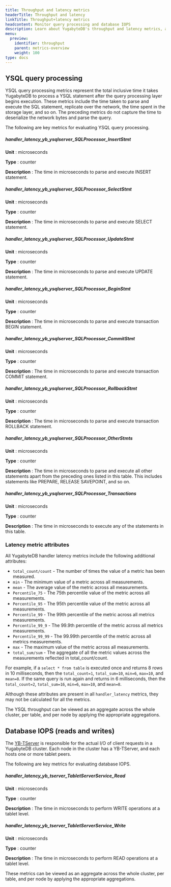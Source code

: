 ```yaml
---
title: Throughput and latency metrics
headerTitle: Throughput and latency
linkTitle: Throughput+latency metrics
headcontent: Monitor query processing and database IOPS
description: Learn about YugabyteDB's throughput and latency metrics, and how to select and use the metrics.
menu:
  preview:
    identifier: throughput
    parent: metrics-overview
    weight: 100
type: docs
---
```


## YSQL query processing

YSQL query processing metrics represent the total inclusive time it takes YugabyteDB to process a YSQL statement after the query processing layer begins execution. These metrics include the time taken to parse and execute the SQL statement, replicate over the network, the time spent in the storage layer, and so on. The preceding metrics do not capture the time to deserialize the network bytes and parse the query.

The following are key metrics for evaluating YSQL query processing.

##### handler_latency_yb_ysqlserver_SQLProcessor_InsertStmt

**Unit** : microseconds

**Type** : counter

**Description** : The time in microseconds to parse and execute INSERT statement.

##### handler_latency_yb_ysqlserver_SQLProcessor_SelectStmt

**Unit** : microseconds

**Type** : counter

**Description** : The time in microseconds to parse and execute SELECT statement.

##### handler_latency_yb_ysqlserver_SQLProcessor_UpdateStmt

**Unit** : microseconds

**Type** : counter

**Description** : The time in microseconds to parse and execute UPDATE statement.

##### handler_latency_yb_ysqlserver_SQLProcessor_BeginStmt

**Unit** : microseconds

**Type** : counter

**Description** : The time in microseconds to parse and execute transaction BEGIN statement.

##### handler_latency_yb_ysqlserver_SQLProcessor_CommitStmt

**Unit** : microseconds

**Type** : counter

**Description** : The time in microseconds to parse and execute transaction COMMIT statement.

##### handler_latency_yb_ysqlserver_SQLProcessor_RollbackStmt

**Unit** : microseconds

**Type** : counter

**Description** : The time in microseconds to parse and execute transaction ROLLBACK statement.

##### handler_latency_yb_ysqlserver_SQLProcessor_OtherStmts

**Unit** : microseconds

**Type** : counter

**Description** : The time in microseconds to parse and execute all other statements apart from the preceding ones listed in this table. This includes statements like PREPARE, RELEASE SAVEPOINT, and so on.

##### handler_latency_yb_ysqlserver_SQLProcessor_Transactions

**Unit** : microseconds

**Type** : counter

**Description** : The time in microseconds to execute any of the statements in this table.

<!-- | Metrics | Unit | Type | Description |
| :------ | :--- | :--- | :---------- |
| `handler_latency_yb_ysqlserver_SQLProcessor_InsertStmt` | microseconds | counter | The time in microseconds to parse and execute INSERT statement |
| `handler_latency_yb_ysqlserver_SQLProcessor_SelectStmt` | microseconds | counter | The time in microseconds to parse and execute SELECT statement |
| `handler_latency_yb_ysqlserver_SQLProcessor_UpdateStmt` | microseconds | counter | The time in microseconds to parse and execute UPDATE statement |
| `handler_latency_yb_ysqlserver_SQLProcessor_BeginStmt` | microseconds | counter | The time in microseconds to parse and execute transaction BEGIN statement |
| `handler_latency_yb_ysqlserver_SQLProcessor_CommitStmt` | microseconds | counter | The time in microseconds to parse and execute transaction COMMIT statement |
| `handler_latency_yb_ysqlserver_SQLProcessor_RollbackStmt` | microseconds | counter | The time in microseconds to parse and execute transaction ROLLBACK statement |
| `handler_latency_yb_ysqlserver_SQLProcessor_OtherStmts` | microseconds | counter | The time in microseconds to parse and execute all other statements apart from the preceding ones listed in this table. This includes statements like PREPARE, RELEASE SAVEPOINT, and so on. |
| `handler_latency_yb_ysqlserver_SQLProcessor_Transactions` | microseconds | counter | The time in microseconds to execute any of the statements in this table.| -->

### Latency metric attributes

All YugabyteDB handler latency metrics include the following additional attributes:

- `total_count/count` - The number of times the value of a metric has been measured.
- `min` - The minimum value of a metric across all measurements.
- `mean` - The average value of the metric across all measurements.
- `Percentile_75` - The 75th percentile value of the metric across all measurements.
- `Percentile_95` - The 95th percentile value of the metric across all measurements.
- `Percentile_99` - The 99th percentile of the metric across all metrics measurements.
- `Percentile_99_9` - The 99.9th percentile of the metric across all metrics measurements.
- `Percentile_99_99` - The 99.99th percentile of the metric across all metrics measurements.
- `max` - The maximum value of the metric across all measurements.
- `total_sum/sum` - The aggregate of all the metric values across the measurements reflected in total_count/count.

For example, if a `select * from table` is executed once and returns 8 rows in 10 milliseconds, then the `total_count=1`, `total_sum=10`, `min=6`, `max=10`, and `mean=8`. If the same query is run again and returns in 6 milliseconds, then the `total_count=2`, `total_sum=16`, `min=6`, `max=10`, and `mean=8`.

Although these attributes are present in all `handler_latency` metrics, they may not be calculated for all the metrics.

The YSQL throughput can be viewed as an aggregate across the whole cluster, per table, and per node by applying the appropriate aggregations.

## Database IOPS (reads and writes)

The [YB-TServer](../../../architecture/concepts/yb-tserver/) is responsible for the actual I/O of client requests in a YugabyteDB cluster. Each node in the cluster has a YB-TServer, and each hosts one or more tablet peers.

The following are key metrics for evaluating database IOPS.

##### handler_latency_yb_tserver_TabletServerService_Read

**Unit** : microseconds

**Type** : counter

**Description** : The time in microseconds to perform WRITE operations at a tablet level.

##### handler_latency_yb_tserver_TabletServerService_Write

**Unit** : microseconds

**Type** : counter

**Description** : The time in microseconds to perform READ operations at a tablet level.

<!-- | Metrics | Unit | Type | Description |
| :------ | :--- | :--- | :---------- |
| `handler_latency_yb_tserver_TabletServerService_Read` | microseconds | counter | The time in microseconds to perform WRITE operations at a tablet level |
| `handler_latency_yb_tserver_TabletServerService_Write` | microseconds | counter | The time in microseconds to perform READ operations at a tablet level | -->

These metrics can be viewed as an aggregate across the whole cluster, per table, and per node by applying the appropriate aggregations.
